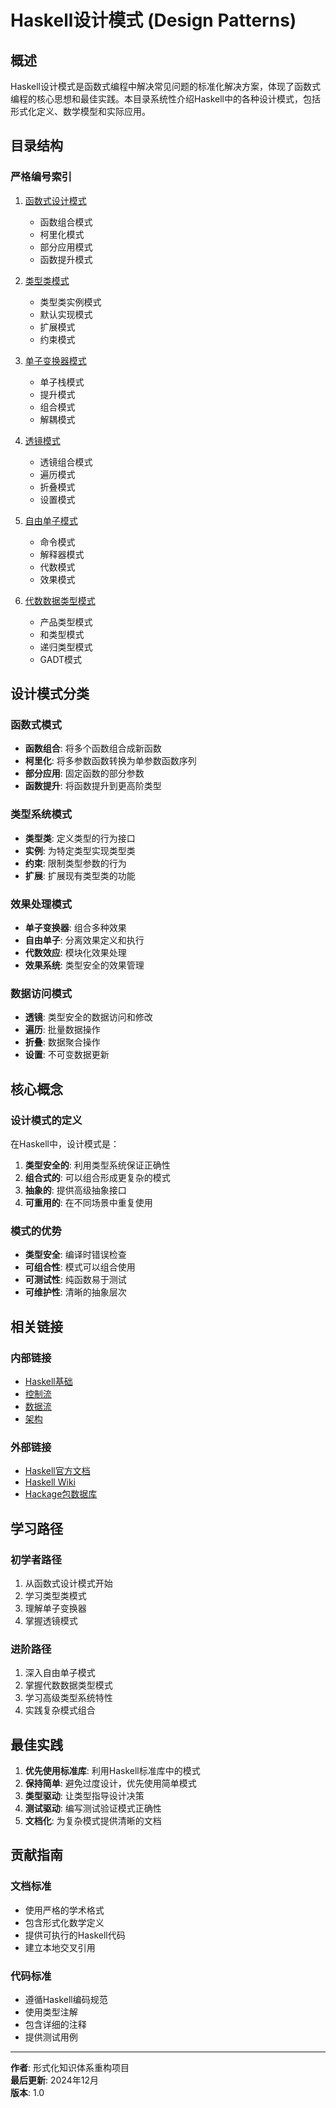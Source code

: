 # Haskell设计模式 (Design Patterns)

## 概述

Haskell设计模式是函数式编程中解决常见问题的标准化解决方案，体现了函数式编程的核心思想和最佳实践。本目录系统性介绍Haskell中的各种设计模式，包括形式化定义、数学模型和实际应用。

## 目录结构

### 严格编号索引

1. [函数式设计模式](./01-Functional-Design-Patterns.md)
   - 函数组合模式
   - 柯里化模式
   - 部分应用模式
   - 函数提升模式

2. [类型类模式](./02-Type-Class-Patterns.md)
   - 类型类实例模式
   - 默认实现模式
   - 扩展模式
   - 约束模式

3. [单子变换器模式](./03-Monad-Transformer-Patterns.md)
   - 单子栈模式
   - 提升模式
   - 组合模式
   - 解耦模式

4. [透镜模式](./04-Lens-Patterns.md)
   - 透镜组合模式
   - 遍历模式
   - 折叠模式
   - 设置模式

5. [自由单子模式](./05-Free-Monad-Patterns.md)
   - 命令模式
   - 解释器模式
   - 代数模式
   - 效果模式

6. [代数数据类型模式](./06-Algebraic-Data-Type-Patterns.md)
   - 产品类型模式
   - 和类型模式
   - 递归类型模式
   - GADT模式

## 设计模式分类

### 函数式模式
- **函数组合**: 将多个函数组合成新函数
- **柯里化**: 将多参数函数转换为单参数函数序列
- **部分应用**: 固定函数的部分参数
- **函数提升**: 将函数提升到更高阶类型

### 类型系统模式
- **类型类**: 定义类型的行为接口
- **实例**: 为特定类型实现类型类
- **约束**: 限制类型参数的行为
- **扩展**: 扩展现有类型类的功能

### 效果处理模式
- **单子变换器**: 组合多种效果
- **自由单子**: 分离效果定义和执行
- **代数效应**: 模块化效果处理
- **效果系统**: 类型安全的效果管理

### 数据访问模式
- **透镜**: 类型安全的数据访问和修改
- **遍历**: 批量数据操作
- **折叠**: 数据聚合操作
- **设置**: 不可变数据更新

## 核心概念

### 设计模式的定义

在Haskell中，设计模式是：
1. **类型安全的**: 利用类型系统保证正确性
2. **组合式的**: 可以组合形成更复杂的模式
3. **抽象的**: 提供高级抽象接口
4. **可重用的**: 在不同场景中重复使用

### 模式的优势

- **类型安全**: 编译时错误检查
- **可组合性**: 模式可以组合使用
- **可测试性**: 纯函数易于测试
- **可维护性**: 清晰的抽象层次

## 相关链接

### 内部链接
- [Haskell基础](../01-Basics/README.md)
- [控制流](../02-Control-Flow/README.md)
- [数据流](../03-Data-Flow/README.md)
- [架构](../04-Architecture/README.md)

### 外部链接
- [Haskell官方文档](https://www.haskell.org/documentation/)
- [Haskell Wiki](https://wiki.haskell.org/)
- [Hackage包数据库](https://hackage.haskell.org/)

## 学习路径

### 初学者路径
1. 从函数式设计模式开始
2. 学习类型类模式
3. 理解单子变换器
4. 掌握透镜模式

### 进阶路径
1. 深入自由单子模式
2. 掌握代数数据类型模式
3. 学习高级类型系统特性
4. 实践复杂模式组合

## 最佳实践

1. **优先使用标准库**: 利用Haskell标准库中的模式
2. **保持简单**: 避免过度设计，优先使用简单模式
3. **类型驱动**: 让类型指导设计决策
4. **测试驱动**: 编写测试验证模式正确性
5. **文档化**: 为复杂模式提供清晰的文档

## 贡献指南

### 文档标准
- 使用严格的学术格式
- 包含形式化数学定义
- 提供可执行的Haskell代码
- 建立本地交叉引用

### 代码标准
- 遵循Haskell编码规范
- 使用类型注解
- 包含详细的注释
- 提供测试用例

---

**作者**: 形式化知识体系重构项目  
**最后更新**: 2024年12月  
**版本**: 1.0 